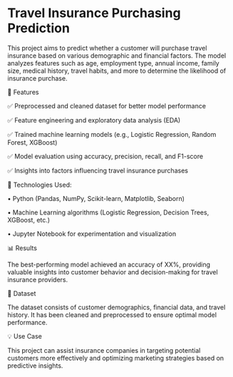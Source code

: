 # Travel Insurance Purchasing Prediction

This project aims to predict whether a customer will purchase travel insurance based on various demographic and financial factors. The model analyzes features such as age, employment type, annual income, family size, medical history, travel habits, and more to determine the likelihood of insurance purchase.

📌 Features

✅ Preprocessed and cleaned dataset for better model performance

✅ Feature engineering and exploratory data analysis (EDA)

✅ Trained machine learning models (e.g., Logistic Regression, Random Forest, XGBoost)

✅ Model evaluation using accuracy, precision, recall, and F1-score

✅ Insights into factors influencing travel insurance purchases


🚀 Technologies Used:

 •	Python (Pandas, NumPy, Scikit-learn, Matplotlib, Seaborn)
 
 •	Machine Learning algorithms (Logistic Regression, Decision Trees, XGBoost, etc.)
 
 •	Jupyter Notebook for experimentation and visualization

📊 Results

The best-performing model achieved an accuracy of XX%, providing valuable insights into customer behavior and decision-making for travel insurance providers.

📁 Dataset

The dataset consists of customer demographics, financial data, and travel history. It has been cleaned and preprocessed to ensure optimal model performance.

💡 Use Case

This project can assist insurance companies in targeting potential customers more effectively and optimizing marketing strategies based on predictive insights.
